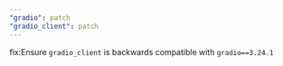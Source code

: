 ```yaml
---
"gradio": patch
"gradio_client": patch
---
```


fix:Ensure `gradio_client` is backwards compatible with `gradio==3.24.1`
